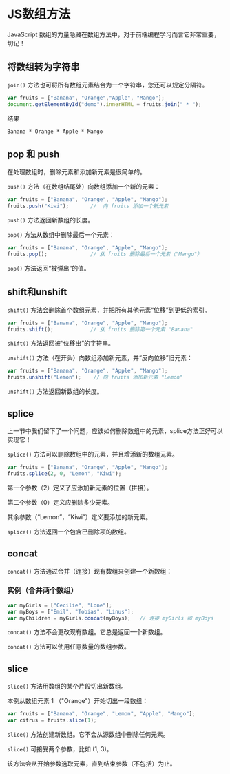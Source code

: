 # JS数组方法

JavaScript 数组的力量隐藏在数组方法中，对于前端编程学习而言它非常重要，切记！

## 将数组转为字符串

`join()` 方法也可将所有数组元素结合为一个字符串，您还可以规定分隔符。

```js
var fruits = ["Banana", "Orange","Apple", "Mango"];
document.getElementById("demo").innerHTML = fruits.join(" * "); 
```

结果

```
Banana * Orange * Apple * Mango
```

## pop 和 push

在处理数组时，删除元素和添加新元素是很简单的。

`push()` 方法（在数组结尾处）向数组添加一个新的元素：

```js
var fruits = ["Banana", "Orange", "Apple", "Mango"];
fruits.push("Kiwi");       //  向 fruits 添加一个新元素
```

`push()` 方法返回新数组的长度。

`pop()` 方法从数组中删除最后一个元素：

```js
var fruits = ["Banana", "Orange", "Apple", "Mango"];
fruits.pop();              // 从 fruits 删除最后一个元素（"Mango"）
```

`pop()` 方法返回“被弹出”的值。

## shift和unshift

`shift()` 方法会删除首个数组元素，并把所有其他元素“位移”到更低的索引。

```js
var fruits = ["Banana", "Orange", "Apple", "Mango"];
fruits.shift();            // 从 fruits 删除第一个元素 "Banana"
```

`shift()` 方法返回被“位移出”的字符串。

`unshift()` 方法（在开头）向数组添加新元素，并“反向位移”旧元素：

```js
var fruits = ["Banana", "Orange", "Apple", "Mango"];
fruits.unshift("Lemon");    // 向 fruits 添加新元素 "Lemon"
```

`unshift()` 方法返回新数组的长度。

## splice

上一节中我们留下了一个问题，应该如何删除数组中的元素，splice方法正好可以实现它！

`splice()` 方法可以删除数组中的元素，并且增添新的数组元素。

```js
var fruits = ["Banana", "Orange", "Apple", "Mango"];
fruits.splice(2, 0, "Lemon", "Kiwi");
```

第一个参数（2）定义了应添加新元素的位置（拼接）。

第二个参数（0）定义应删除多少元素。

其余参数（“Lemon”，“Kiwi”）定义要添加的新元素。

`splice()` 方法返回一个包含已删除项的数组。

## concat

`concat()` 方法通过合并（连接）现有数组来创建一个新数组：

### 实例（合并两个数组）

```js
var myGirls = ["Cecilie", "Lone"];
var myBoys = ["Emil", "Tobias", "Linus"];
var myChildren = myGirls.concat(myBoys);   // 连接 myGirls 和 myBoys
```

`concat()` 方法不会更改现有数组。它总是返回一个新数组。

`concat()` 方法可以使用任意数量的数组参数。

## slice

`slice()` 方法用数组的某个片段切出新数组。

本例从数组元素 1 （"Orange"）开始切出一段数组：

```js
var fruits = ["Banana", "Orange", "Lemon", "Apple", "Mango"];
var citrus = fruits.slice(1); 
```

`slice()` 方法创建新数组。它不会从源数组中删除任何元素。

`slice()` 可接受两个参数，比如 (1, 3)。

该方法会从开始参数选取元素，直到结束参数（不包括）为止。